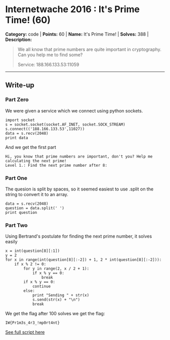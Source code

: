 # Internetwache 2016 : It's Prime Time! (60)

**Category:** code |
**Points:** 60 |
**Name:** It's Prime Time! |
**Solves:** 388 |
**Description:**

> We all know that prime numbers are quite important in cryptography. Can you help me to find some?
>
> Service: 188.166.133.53:11059

___

## Write-up

### Part Zero
We were given a service which we connect using python sockets.

```
import socket
s = socket.socket(socket.AF_INET, socket.SOCK_STREAM)
s.connect(('188.166.133.53',11027))
data = s.recv(2048)
print data
```

And we get the first part
```
Hi, you know that prime numbers are important, don't you? Help me calculating the next prime!
Level 1.: Find the next prime number after 8:
```

### Part One
The quesion is split by spaces, so it seemed easiest to use .split on the string to convert it to an array.
```
data = s.recv(2048)
question = data.split(' ')
print question
```

### Part Two

Using Bertrand's postulate for finding the next prime number, it solves easily
```
x = int(question[8][:1])
y = 2
for x in range(int(question[8][:-2]) + 1, 2 * int(question[8][:-2])):
    if x % 2 != 0:
        for y in range(2, x / 2 + 1):
            if x % y == 0:
                break
        if x % y == 0:
            continue
        else:
            print "Sending " + str(x)
            s.send(str(x) + "\n")
            break
```

We get the flag after 100 solves we get the flag:
```
IW{Pr1m3s_4r3_!mp0rt4nt}
```

[See full script here](src/code60.py)